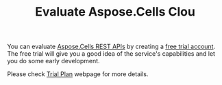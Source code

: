 ﻿---
title: Evaluate Aspose.Cells Clou
second_title: Aspose.Cells Cloud Documen
type: docs
url: /ar/evaluate-aspose-cells/
description: Aspose.Cells Cloud supports Excel to create, convert, merge, split, protected, inner object operation, and so on
weight: 60
---
You can evaluate [Aspose.Cells REST APIs](http://apireference.aspose.cloud/cells/) by creating a [free trial account](https://dashboard.aspose.cloud). The free trial will give you a good idea of the service's capabilities and let you do some early development.

Please check [Trial Plan](https://purchase.aspose.cloud/trial) webpage for more details.


